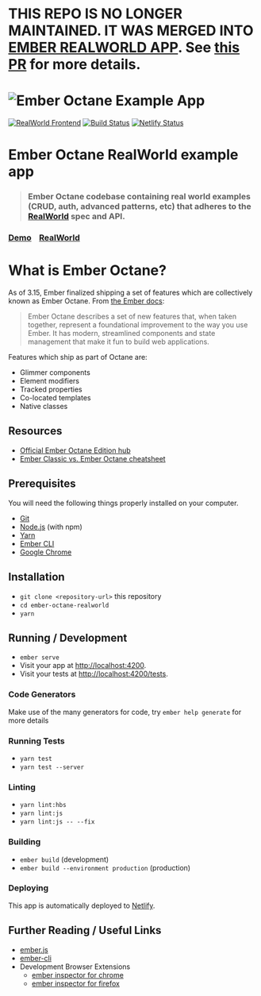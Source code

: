 # THIS REPO IS NO LONGER MAINTAINED. IT WAS MERGED INTO [EMBER REALWORLD APP](https://github.com/gothinkster/ember-realworld/). See [this PR](https://github.com/gothinkster/ember-realworld/pull/99) for more details.

# ![Ember Octane Example App](logo.png)

[![RealWorld Frontend](https://img.shields.io/badge/realworld-frontend-%23783578.svg)](http://realworld.io)
[![Build Status](https://travis-ci.org/patocallaghan/ember-octane-realworld.svg?branch=master)](https://travis-ci.org/patocallaghan/ember-octane-realworld)
[![Netlify Status](https://api.netlify.com/api/v1/badges/fe3d8991-bb2c-443c-b64d-a8cd96fc1a64/deploy-status)](https://ember-octane-realworld.netlify.com/)

# Ember Octane RealWorld example app

> ### Ember Octane codebase containing real world examples (CRUD, auth, advanced patterns, etc) that adheres to the [RealWorld](https://github.com/gothinkster/realworld-example-apps) spec and API.

### [Demo](https://ember-octane-realworld.netlify.com/)&nbsp;&nbsp;&nbsp;&nbsp;[RealWorld](https://github.com/gothinkster/realworld)

# What is Ember Octane?

As of 3.15, Ember finalized shipping a set of features which are collectively known as Ember Octane. From [the Ember docs](https://emberjs.com/editions/octane):

> Ember Octane describes a set of new features that, when taken together, represent a foundational improvement to the way you use Ember. It has modern, streamlined components and state management that make it fun to build web applications.

Features which ship as part of Octane are:

- Glimmer components
- Element modifiers
- Tracked properties
- Co-located templates
- Native classes

## Resources

- [Official Ember Octane Edition hub](https://emberjs.com/editions/octane/)
- [Ember Classic vs. Ember Octane cheatsheet](https://ember-learn.github.io/ember-octane-vs-classic-cheat-sheet/)

## Prerequisites

You will need the following things properly installed on your computer.

- [Git](https://git-scm.com/)
- [Node.js](https://nodejs.org/) (with npm)
- [Yarn](https://yarnpkg.com/)
- [Ember CLI](https://ember-cli.com/)
- [Google Chrome](https://google.com/chrome/)

## Installation

- `git clone <repository-url>` this repository
- `cd ember-octane-realworld`
- `yarn`

## Running / Development

- `ember serve`
- Visit your app at [http://localhost:4200](http://localhost:4200).
- Visit your tests at [http://localhost:4200/tests](http://localhost:4200/tests).

### Code Generators

Make use of the many generators for code, try `ember help generate` for more details

### Running Tests

- `yarn test`
- `yarn test --server`

### Linting

- `yarn lint:hbs`
- `yarn lint:js`
- `yarn lint:js -- --fix`

### Building

- `ember build` (development)
- `ember build --environment production` (production)

### Deploying

This app is automatically deployed to [Netlify](https://www.netlify.com/).

## Further Reading / Useful Links

- [ember.js](https://emberjs.com/)
- [ember-cli](https://ember-cli.com/)
- Development Browser Extensions
  - [ember inspector for chrome](https://chrome.google.com/webstore/detail/ember-inspector/bmdblncegkenkacieihfhpjfppoconhi)
  - [ember inspector for firefox](https://addons.mozilla.org/en-US/firefox/addon/ember-inspector/)
